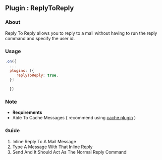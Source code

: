 <h2>Plugin : ReplyToReply</h2>

### About 
Reply To Reply allows you to reply to a mail without having to run the reply command and specify the user id. 


### Usage 

```js
.on({ 
  ...
  plugins: [{
     replyToReply: true,
  }]
  
  })
  ```
### Note

- **Requirements** 
 - Able To Cache Messages ( recommend using [cache plugin](./cache) )

### Guide
  
  1. Inline Reply To A Mail Message 
  2. Type A Message With That Inline Reply
  3. Send And It Should Act As The Normal Reply Command


  
